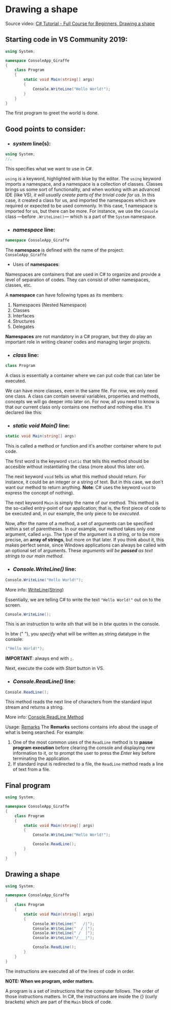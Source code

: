 # Drawing a shape

Source video: [C# Tutorial - Full Course for Beginners, Drawing a shape](https://youtu.be/GhQdlIFylQ8?t=305)

## Starting code in VS Community 2019:
```cs
using System;

namespace ConsoleApp_Giraffe
{
    class Program
    {
        static void Main(string[] args)
        {
            Console.WriteLine("Hello World!");
        }
    }
}
```
The first program to greet the world is done. 

## Good points to consider: 
- ### *system* line(s):
```cs
using System;
//…
```
This specifies what we want to use in C#.

`using` is a keyword, highlighted with blue by the editor. The `using` keyword imports a namespace, and a namespace is a collection of classes. Classes brings us some sort of functionality, and when working with an advanced IDE (like VS), *it will usually create parts of the trivial code for us*. In this case, it created a class for us, and imported the namespaces which are required or expected to be used commonly. In this case, 1 namespace is imported for us, but there can be more. For instance, we use the `Console` class —before `.WriteLine()`— which is a part of the `System` namespace.


- ### *namespace* line:
```cs
namespace ConsoleApp_Giraffe
```
The **namespace** is defined with the name of the project: `ConsoleApp_Giraffe`

- Uses of **namespaces**:

Namespaces are containers that are used in C# to organize and provide a level of separation of codes. They can consist of other namespaces, classes, etc.

A **namespace** can have following types as its members:
1. Namespaces (Nested Namespace)
2. Classes
3. Interfaces
4. Structures
5. Delegates

**Namespaces** are not mandatory in a C# program, but they do play an important role in writing cleaner codes and managing larger projects.

- ### *class* line:
```cs
class Program
```
A class is essentially a container where we can put code that can later be executed.

We can have more classes, even in the same file. For now, we only need one class. A class can contain several variables, properties and methods, concepts we will go deeper into later on. For now, all you need to know is that our current class only contains one method and nothing else. It's declared like this:

- ### *static void Main()* line:
```cs
static void Main(string[] args)
```

This is called a method or function and it's another container where to put code.

The first word is the keyword `static` that tells this method should be accesible without instantiating the class (more about this later on).

The next keyword `void` tells us what this method should return. For instance, it could be an integer or a string of text. But in this case, we don't want our method to return anything. **Note**: C# uses the keyword `void` to express the concept of nothing).

The next keyword `Main` is simply the name of our method. This method is the so-called entry-point of our application; that is, the first piece of code to be executed and, in our example, the only piece to be *executed*.

Now, after the name of a method, a set of arguments can be specified within a set of parentheses. In our example, our method takes only one argument, called `args`. The type of the argument is a string, or to be more precise, an **array of strings**, but more on that later. If you think about it, this makes perfect sense, since Windows applications can always be called with an optional set of arguments. These *arguments will be **passed** as text strings to our main method*.

- ### *Console.WriteLine()* line:
```cs
Console.WriteLine("Hello World!");
```

More info: [WriteLine(String)](https://docs.microsoft.com/en-us/dotnet/api/system.console.writeline?view=netcore-3.1#System_Console_WriteLine_System_String_)

Essentially, we are telling C# to write the text `"Hello World!"` out on to the screen.
 
```cs
Console.WriteLine();
```
This is an instruction to write sth that will be in btw quotes in the console.

In btw (" "), you *specify* what will be written as string datatype in the console: 
```cs
("Hello World!");
```
**IMPORTANT**: always end with `;`.

Next, execute the code with *Start* button in VS.

- ### *Console.ReadLine()* line:
```cs
Console.ReadLine();
```
This method reads the next line of characters from the standard input stream and returns a string.

More info: [Console.ReadLine Method](https://docs.microsoft.com/en-us/dotnet/api/system.console.readline?view=netcore-3.1#definition)

Usage: [Remarks](https://docs.microsoft.com/en-us/dotnet/api/system.console.readline?view=netcore-3.1#remarks)
The **Remarks** sections contains info about the usage of what is being searched. For example:
1. One of the most common uses of the `ReadLine` method is to **pause program execution** before clearing the console and displaying new information to it, or to prompt the user to press the *Enter* key before terminating the application. 
2. If standard input is redirected to a file, the `ReadLine` method reads a line of text from a file. 

## Final program
```cs
using System;

namespace ConsoleApp_Giraffe
{
    class Program
    {
        static void Main(string[] args)
        {
            Console.WriteLine("Hello World!");

            Console.ReadLine();
        }
    }
}
```

## Drawing a shape
```cs
using System;

namespace ConsoleApp_Giraffe
{
    class Program
    {
        static void Main(string[] args)
        {
            Console.WriteLine("   /|");
            Console.WriteLine("  / |");
            Console.WriteLine(" /  |");
            Console.WriteLine("/___|");

            Console.ReadLine();
        }
    }
}
```
The instructions are executed all of the lines of code in order.

**NOTE: When we program, order matters.**

A program is a set of instructions that the computer follows.
The order of those instructions matters.
In C#, the instructions are inside the {} (curly brackets) which are part of the `Main` block of code.